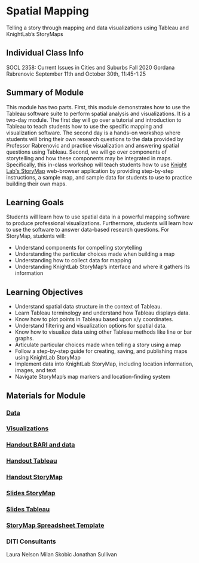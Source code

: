 <h1>Spatial Mapping</h1>

Telling a story through mapping and data visualizations using Tableau and KnightLab’s StoryMaps

<h2>Individual Class Info</h2>

SOCL 2358: Current Issues in Cities and Suburbs
Fall 2020
Gordana Rabrenovic
September 11th and October 30th, 11:45-1:25

<h2>Summary of Module</h2>

This module has two parts. First, this module demonstrates how to use the Tableau software suite to perform spatial analysis and visualizations. It is a two-day module. The first day will go over a tutorial and introduction to Tableau to teach students how to use the specific mapping and visualization software. The second day is a hands-on workshop where students will bring their own research questions to the data provided by Professor Rabrenovic and practice visualization and answering spatial questions using Tableau. Second, we will go over components of storytelling and how these components may be integrated in maps. Specifically, this in-class workshop will teach students how to use [Knight Lab's StoryMap](https://storymap.knightlab.com/) web-browser application by providing step-by-step instructions, a sample map, and sample data for students to use to practice building their own maps.

<h2>Learning Goals</h2>

Students will learn how to use spatial data in a powerful mapping software to produce professional visualizations. Furthermore, students will learn how to use the software to answer data-based research questions. For StoryMap, students will:
* Understand components for compelling storytelling
* Understanding the particular choices made when building a map
* Understanding how to collect data for mapping
* Understanding KnightLab StoryMap’s interface and where it gathers its information


<h2>Learning Objectives</h2>

* Understand spatial data structure in the context of Tableau.
* Learn Tableau terminology and understand how Tableau displays data.
* Know how to plot points in Tableau based upon x/y coordinates.
* Understand filtering and visualization options for spatial data.
* Know how to visualize data using other Tableau methods like line or bar graphs.
* Articulate particular choices made when telling a story using a map
* Follow a step-by-step guide for creating, saving, and publishing maps using KnightLab StoryMap
* Implement data into KnightLab StoryMap, including location information, images, and text
* Navigate StoryMap’s map markers and location-finding system


<h2>Materials for Module</h2>

### [Data](link)

### [Visualizations](link)

### [Handout BARI and data](link)

### [Handout Tableau](link)

### [Handout StoryMap](link)

### [Slides StoryMap](link)

### [Slides Tableau](link)

### [StoryMap Spreadsheet Template](link)

<h3>DITI Consultants</h3>

Laura Nelson
Milan Skobic
Jonathan Sullivan
